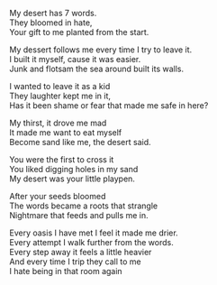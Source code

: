 My desert has 7 words.  
They bloomed in hate,  
Your gift to me planted from the start.  


My dessert follows me every time I try to leave it.  
I built it myself, cause it was easier.  
Junk and flotsam the sea around built its walls.  


I wanted to leave it as a kid  
They laughter kept me in it,  
Has it been shame or fear that made me safe in here?  


My thirst, it drove me mad  
It made me want to eat myself  
Become sand like me, the desert said.  


You were the first to cross it  
You liked digging holes in my sand  
My desert was your little playpen.  


After your seeds bloomed  
The words became a roots that strangle  
Nightmare that feeds and pulls me in.  


Every oasis I have met I feel it made me drier.  
Every attempt I walk further from the words.  
Every step away it feels a little heavier  
And every time I trip they call to me   
I hate being in that room again